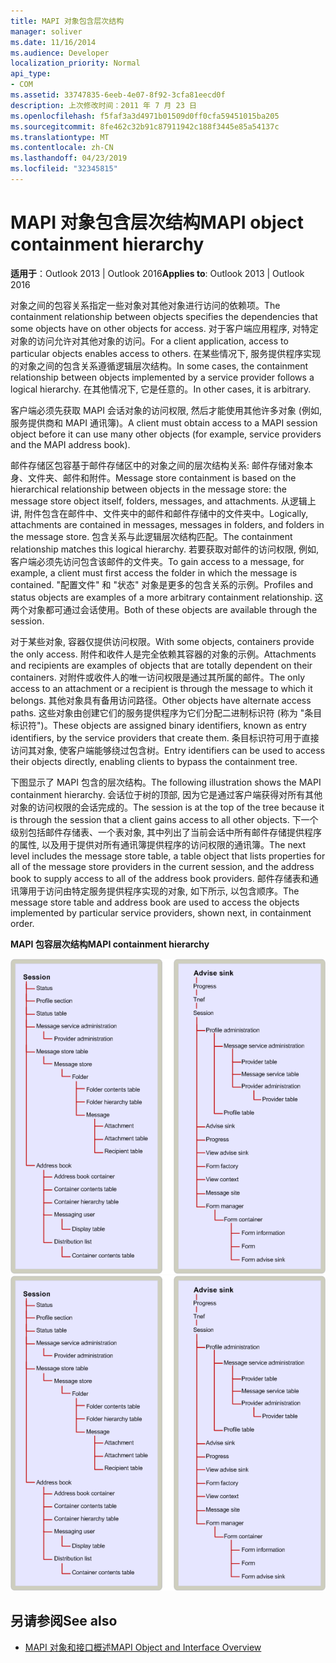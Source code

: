 ```yaml
---
title: MAPI 对象包含层次结构
manager: soliver
ms.date: 11/16/2014
ms.audience: Developer
localization_priority: Normal
api_type:
- COM
ms.assetid: 33747835-6eeb-4e07-8f92-3cfa81eecd0f
description: 上次修改时间：2011 年 7 月 23 日
ms.openlocfilehash: f5faf3a3d4971b01509d0ff0cfa59451015ba205
ms.sourcegitcommit: 8fe462c32b91c87911942c188f3445e85a54137c
ms.translationtype: MT
ms.contentlocale: zh-CN
ms.lasthandoff: 04/23/2019
ms.locfileid: "32345815"
---
```

# <a name="mapi-object-containment-hierarchy"></a><span data-ttu-id="cd326-103">MAPI 对象包含层次结构</span><span class="sxs-lookup"><span data-stu-id="cd326-103">MAPI object containment hierarchy</span></span>
  
<span data-ttu-id="cd326-104">**适用于**：Outlook 2013 | Outlook 2016</span><span class="sxs-lookup"><span data-stu-id="cd326-104">**Applies to**: Outlook 2013 | Outlook 2016</span></span> 
  
<span data-ttu-id="cd326-105">对象之间的包容关系指定一些对象对其他对象进行访问的依赖项。</span><span class="sxs-lookup"><span data-stu-id="cd326-105">The containment relationship between objects specifies the dependencies that some objects have on other objects for access.</span></span> <span data-ttu-id="cd326-106">对于客户端应用程序, 对特定对象的访问允许对其他对象的访问。</span><span class="sxs-lookup"><span data-stu-id="cd326-106">For a client application, access to particular objects enables access to others.</span></span> <span data-ttu-id="cd326-107">在某些情况下, 服务提供程序实现的对象之间的包含关系遵循逻辑层次结构。</span><span class="sxs-lookup"><span data-stu-id="cd326-107">In some cases, the containment relationship between objects implemented by a service provider follows a logical hierarchy.</span></span> <span data-ttu-id="cd326-108">在其他情况下, 它是任意的。</span><span class="sxs-lookup"><span data-stu-id="cd326-108">In other cases, it is arbitrary.</span></span> 
  
<span data-ttu-id="cd326-109">客户端必须先获取 MAPI 会话对象的访问权限, 然后才能使用其他许多对象 (例如, 服务提供商和 MAPI 通讯簿)。</span><span class="sxs-lookup"><span data-stu-id="cd326-109">A client must obtain access to a MAPI session object before it can use many other objects (for example, service providers and the MAPI address book).</span></span>
  
<span data-ttu-id="cd326-110">邮件存储区包容基于邮件存储区中的对象之间的层次结构关系: 邮件存储对象本身、文件夹、邮件和附件。</span><span class="sxs-lookup"><span data-stu-id="cd326-110">Message store containment is based on the hierarchical relationship between objects in the message store: the message store object itself, folders, messages, and attachments.</span></span> <span data-ttu-id="cd326-111">从逻辑上讲, 附件包含在邮件中、文件夹中的邮件和邮件存储中的文件夹中。</span><span class="sxs-lookup"><span data-stu-id="cd326-111">Logically, attachments are contained in messages, messages in folders, and folders in the message store.</span></span> <span data-ttu-id="cd326-112">包含关系与此逻辑层次结构匹配。</span><span class="sxs-lookup"><span data-stu-id="cd326-112">The containment relationship matches this logical hierarchy.</span></span> <span data-ttu-id="cd326-113">若要获取对邮件的访问权限, 例如, 客户端必须先访问包含该邮件的文件夹。</span><span class="sxs-lookup"><span data-stu-id="cd326-113">To gain access to a message, for example, a client must first access the folder in which the message is contained.</span></span> <span data-ttu-id="cd326-114">"配置文件" 和 "状态" 对象是更多的包含关系的示例。</span><span class="sxs-lookup"><span data-stu-id="cd326-114">Profiles and status objects are examples of a more arbitrary containment relationship.</span></span> <span data-ttu-id="cd326-115">这两个对象都可通过会话使用。</span><span class="sxs-lookup"><span data-stu-id="cd326-115">Both of these objects are available through the session.</span></span> 
  
<span data-ttu-id="cd326-116">对于某些对象, 容器仅提供访问权限。</span><span class="sxs-lookup"><span data-stu-id="cd326-116">With some objects, containers provide the only access.</span></span> <span data-ttu-id="cd326-117">附件和收件人是完全依赖其容器的对象的示例。</span><span class="sxs-lookup"><span data-stu-id="cd326-117">Attachments and recipients are examples of objects that are totally dependent on their containers.</span></span> <span data-ttu-id="cd326-118">对附件或收件人的唯一访问权限是通过其所属的邮件。</span><span class="sxs-lookup"><span data-stu-id="cd326-118">The only access to an attachment or a recipient is through the message to which it belongs.</span></span> <span data-ttu-id="cd326-119">其他对象具有备用访问路径。</span><span class="sxs-lookup"><span data-stu-id="cd326-119">Other objects have alternate access paths.</span></span> <span data-ttu-id="cd326-120">这些对象由创建它们的服务提供程序为它们分配二进制标识符 (称为 "条目标识符")。</span><span class="sxs-lookup"><span data-stu-id="cd326-120">These objects are assigned binary identifiers, known as entry identifiers, by the service providers that create them.</span></span> <span data-ttu-id="cd326-121">条目标识符可用于直接访问其对象, 使客户端能够绕过包含树。</span><span class="sxs-lookup"><span data-stu-id="cd326-121">Entry identifiers can be used to access their objects directly, enabling clients to bypass the containment tree.</span></span> 
  
<span data-ttu-id="cd326-122">下图显示了 MAPI 包含的层次结构。</span><span class="sxs-lookup"><span data-stu-id="cd326-122">The following illustration shows the MAPI containment hierarchy.</span></span> <span data-ttu-id="cd326-123">会话位于树的顶部, 因为它是通过客户端获得对所有其他对象的访问权限的会话完成的。</span><span class="sxs-lookup"><span data-stu-id="cd326-123">The session is at the top of the tree because it is through the session that a client gains access to all other objects.</span></span> <span data-ttu-id="cd326-124">下一个级别包括邮件存储表、一个表对象, 其中列出了当前会话中所有邮件存储提供程序的属性, 以及用于提供对所有通讯簿提供程序的访问权限的通讯簿。</span><span class="sxs-lookup"><span data-stu-id="cd326-124">The next level includes the message store table, a table object that lists properties for all of the message store providers in the current session, and the address book to supply access to all of the address book providers.</span></span> <span data-ttu-id="cd326-125">邮件存储表和通讯簿用于访问由特定服务提供程序实现的对象, 如下所示, 以包含顺序。</span><span class="sxs-lookup"><span data-stu-id="cd326-125">The message store table and address book are used to access the objects implemented by particular service providers, shown next, in containment order.</span></span>
  
<span data-ttu-id="cd326-126">**MAPI 包容层次结构**</span><span class="sxs-lookup"><span data-stu-id="cd326-126">**MAPI containment hierarchy**</span></span>
  
<span data-ttu-id="cd326-127">![MAPI 包含层次结构](media/amapi_41.gif "MAPI 包含层次结构")</span><span class="sxs-lookup"><span data-stu-id="cd326-127">![MAPI containment hierarchy](media/amapi_41.gif "MAPI containment hierarchy")</span></span>
  
## <a name="see-also"></a><span data-ttu-id="cd326-128">另请参阅</span><span class="sxs-lookup"><span data-stu-id="cd326-128">See also</span></span>

- [<span data-ttu-id="cd326-129">MAPI 对象和接口概述</span><span class="sxs-lookup"><span data-stu-id="cd326-129">MAPI Object and Interface Overview</span></span>](mapi-object-and-interface-overview.md)

